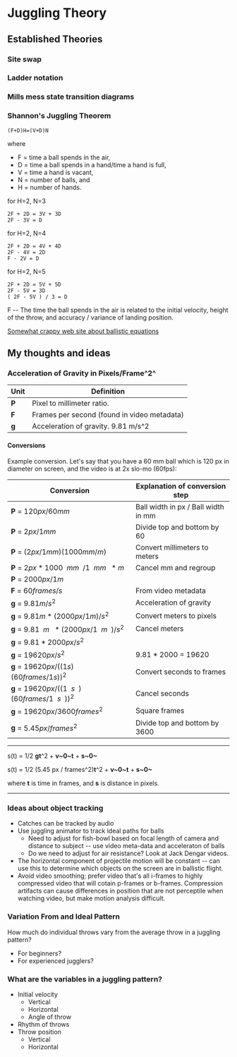 # Juggling Theory

## Established Theories

### Site swap

### Ladder notation

### Mills mess state transition diagrams

### Shannon's Juggling Theorem

    (F+D)H=(V+D)N

where

* F = time a ball spends in the air,
* D = time a ball spends in a hand/time a hand is full,
* V = time a hand is vacant,
* N = number of balls, and
* H = number of hands.

for H=2, N=3

    2F + 2D = 3V + 3D
    2F - 3V = D

for H=2, N=4

    2F + 2D = 4V + 4D
    2F - 4V = 2D
    F - 2V = D

for H=2, N=5

    2F + 2D = 5V + 5D
    2F - 5V = 3D
    ( 2F - 5V ) / 3 = D

F -- The time the ball spends in the air is related to the initial velocity, height of the throw, and accuracy / variance of landing position.

[Somewhat crappy web site about ballistic equations](https://owlcation.com/stem/Solving-Projectile-Motion-Problems-Applying-Newtons-Equations-of-Motion-to-Ballistics)

## My thoughts and ideas

### Acceleration of Gravity in Pixels/Frame^2^

| Unit       | Definition                                              |
|------------|---------------------------------------------------------|
| **P**      | Pixel to millimeter ratio.                              |
| **F**      | Frames per second (found in video metadata)             |
| **g**      | Acceleration of gravity. 9.81 m/s^2                     |

#### Conversions

Example conversion. Let's say that you have a 60 mm ball which is 120 px in diameter on screen, and the video is at 2x slo-mo (60fps):

| Conversion                            | Explanation of conversion step      |
|---------------------------------------|-------------------------------------|
| **P** = $120 px / 60 mm$              | Ball width in px / Ball width in mm |
| **P** = $2px / 1 mm$                  | Divide top and bottom by 60         |
| **P** = $(2px / 1 mm)(1000mm / m)$    | Convert millimeters to meters       |
| **P** = $2px * 1000 ~~mm~~ / 1 ~~mm~~ * m$ | Cancel mm and regroup          |
| **P** = $2000px / 1 m$                |                                     |
| **F** = $60 frames / s$               | From video metadata                 |
| **g** = $9.81 m / s^2$                | Acceleration of gravity             |
| **g** = $9.81 m * ( 2000 px / 1 m) / s^2$ | Convert meters to pixels        |
| **g** = $9.81 ~~m~~ * ( 2000 px / 1 ~~m~~) / s^2$ | Cancel meters           |
| **g** = $9.81 * 2000 px / s^2$        |                                     |
| **g** = $19620 px / s^2$              | 9.81 * 2000 = 19620                 |
| **g** = $19620 px / ((1 s)(60 frames / 1 s))^2$ | Convert seconds to frames |
| **g** = $19620 px / ((1 ~~s~~)(60 frames / 1 ~~s~~))^2$ | Cancel seconds    |
| **g** = $19620 px / 3600 frames^2$    | Square frames                       |
| **g** = $5.45 px / frames^2$          | Divide top and bottom by 3600       |

---

s(t) = 1/2 **gt**^2 + **v~0~t** + **s~0~**

s(t) = 1/2 (5.45 px / frames^2)**t**^2 + **v~0~t** + **s~0~**

where **t** is time in frames, and **s** is distance in pixels.

---

### Ideas about object tracking

* Catches can be tracked by audio
* Use juggling animator to track ideal paths for balls    
    * Need to adjust for fish-bowl based on focal length of camera and
      distance to subject -- use video meta-data and acceleraton of balls
    * Do we need to adjust for air resistance? Look at Jack Dengar videos.
* The horizontal component of projectile motion will be constant -- can use this to determine which objects on the screen are in ballistic flight.
* Avoid video smoothing; prefer video that's all i-frames to highly compressed video that will cotain p-frames or b-frames. Compression artifacts can cause differences in position that are not perceptile when watching video, but make motion analysis difficult.

### Variation From and Ideal Pattern

How much do individual throws vary from the average throw in a juggling pattern?

* For beginners?
* For experienced jugglers?

### What are the variables in a juggling pattern?

* Initial velocity
    * Vertical
    * Horizontal
    * Angle of throw
* Rhythm of throws
* Throw position
    * Vertical
    * Horizontal
